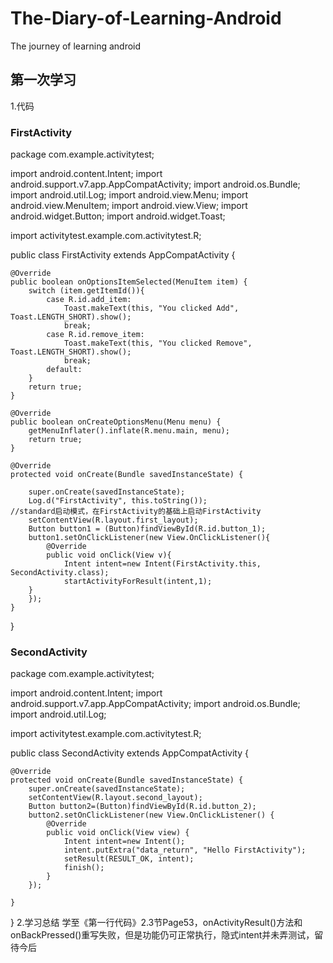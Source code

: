 # The-Diary-of-Learning-Android
The journey of learning android
## 第一次学习
1.代码
### FirstActivity
package com.example.activitytest;

import android.content.Intent;
import android.support.v7.app.AppCompatActivity;
import android.os.Bundle;
import android.util.Log;
import android.view.Menu;
import android.view.MenuItem;
import android.view.View;
import android.widget.Button;
import android.widget.Toast;

import activitytest.example.com.activitytest.R;

public class FirstActivity extends AppCompatActivity {

    @Override
    public boolean onOptionsItemSelected(MenuItem item) {
        switch (item.getItemId()){
            case R.id.add_item:
                Toast.makeText(this, "You clicked Add", Toast.LENGTH_SHORT).show();
                break;
            case R.id.remove_item:
                Toast.makeText(this, "You clicked Remove", Toast.LENGTH_SHORT).show();
                break;
            default:
        }
        return true;
    }

    @Override
    public boolean onCreateOptionsMenu(Menu menu) {
        getMenuInflater().inflate(R.menu.main, menu);
        return true;
    }

    @Override
    protected void onCreate(Bundle savedInstanceState) {

        super.onCreate(savedInstanceState);
        Log.d("FirstActivity", this.toString());                 //standard启动模式，在FirstActivity的基础上启动FirstActivity
        setContentView(R.layout.first_layout);
        Button button1 = (Button)findViewById(R.id.button_1);
        button1.setOnClickListener(new View.OnClickListener(){
            @Override
            public void onClick(View v){
                Intent intent=new Intent(FirstActivity.this, SecondActivity.class);
                startActivityForResult(intent,1);
        }
        });
    }
}
### SecondActivity
package com.example.activitytest;

import android.content.Intent;
import android.support.v7.app.AppCompatActivity;
import android.os.Bundle;
import android.util.Log;

import activitytest.example.com.activitytest.R;

public class SecondActivity extends AppCompatActivity {

    @Override
    protected void onCreate(Bundle savedInstanceState) {
        super.onCreate(savedInstanceState);
        setContentView(R.layout.second_layout);
        Button button2=(Button)findViewById(R.id.button_2);
        button2.setOnClickListener(new View.OnClickListener() {
            @Override
            public void onClick(View view) {
                Intent intent=new Intent();
                intent.putExtra("data_return", "Hello FirstActivity");
                setResult(RESULT_OK, intent);
                finish();
            }
        });

    }
}
2.学习总结
学至《第一行代码》2.3节Page53，onActivityResult()方法和onBackPressed()重写失败，但是功能仍可正常执行，隐式intent并未弄测试，留待今后
